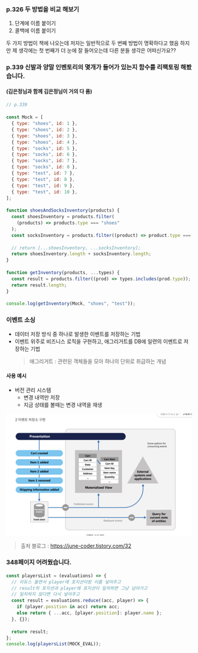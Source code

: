 ### p.326 두 방법을 비교 해보기

1. 단계에 이름 붙이기
2. 콜백에 이름 붙이기

두 가지 방법이 책에 나오는데 저자는 일반적으로 두 번째 방법이 명확하다고 했음
하지만 제 생각에는 첫 번째가 더 눈에 잘 들어오는데 다른 분들 생각은 어떠신가요??

### p.339 신발과 양말 인벤토리의 몇개가 들어가 있는지 함수를 리팩토링 해봤습니다.

#### (김은정님과 함께 김은정님이 거의 다 품)

```js
// p.339

const Mock = [
  { type: "shoes", id: 1 },
  { type: "shoes", id: 2 },
  { type: "shoes", id: 3 },
  { type: "shoes", id: 4 },
  { type: "socks", id: 5 },
  { type: "socks", id: 6 },
  { type: "socks", id: 7 },
  { type: "socks", id: 8 },
  { type: "test", id: 7 },
  { type: "test", id: 8 },
  { type: "test", id: 9 },
  { type: "test", id: 10 },
];

function shoesAndSocksInventory(products) {
  const shoesInventory = products.filter(
    (products) => products.type === "shoes"
  );
  const socksInventory = products.filter((product) => product.type === "socks");

  // return [...shoesInventory, ...socksInventory];
  return shoesInventory.length + socksInventory.length;
}

function getInventory(products, ...types) {
  const result = products.filter((prod) => types.includes(prod.type));
  return result.length;
}

console.log(getInventory(Mock, "shoes", "test"));
```

### 이벤트 소싱

- 데이터 저장 방식 중 하나로 발생한 이벤트를 저장하는 기법
- 이벤트 위주로 비즈니스 로직을 구현하고, 애그리거트를 DB에 일련의 이벤트로 저장하는 기법
  > 애그리거트 : 관련된 객체들을 모아 하나의 단위로 취급하는 개념

#### 사용 예시

- 버전 관리 시스템
  - 변경 내역만 저장
  - 지금 상태를 볼때는 변경 내역을 재생

<img src="./image/event .png" alt="이벤트 소싱 이미지">

> 출처 블로그 : https://june-coder.tistory.com/32

### 348페이지 어려웠습니다.

```js
const playersList = (evaluations) => {
  // 리듀스 돌면서 player에 포지션이랑 이름 넣어주고
  // result의 포지션과 player에 포지션이 일치하면 그냥 넘어가고
  // 일치하지 않다면 다시 넣어주고
  const result = evaluations.reduce((acc, player) => {
    if (player.position in acc) return acc;
    else return { ...acc, [player.position]: player.name };
  }, {});

  return result;
};
console.log(playersList(MOCK_EVAL));
```
